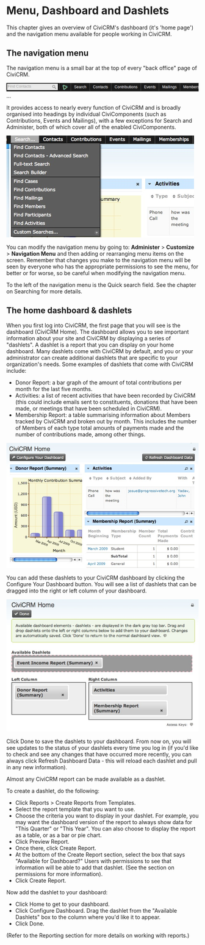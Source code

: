 Menu, Dashboard and Dashlets
============================

This chapter gives an overview of CiviCRM's dashboard (it's 'home page')
and the navigation menu available for people working in CiviCRM.

The navigation menu
-------------------

The navigation menu is a small bar at the top of every "back office"
page of CiviCRM.

![](/images/4.5%20Menubar.png)... 

It provides access to nearly every function of CiviCRM and is broadly
organised into headings by individual CiviComponents (such as
Contributions, Events and Mailings), with a few exceptions for Search
and Administer, both of which cover all of the enabled CiviComponents.

![NavMenu_SearchPulldown](/images/CiviCRM_update-CiviCore-NavMenu_SearchPulldown-en.jpg "NavMenu_SearchPulldown") 

You can modify the navigation menu by going to: **Administer** >
**Customize** > **Navigation Menu** and then adding or rearranging menu
items on the screen. Remember that changes you make to the navigation
menu will be seen by everyone who has the appropriate permissions to see
the menu, for better or for worse, so be careful when modifying the
navigation menu.

To the left of the navigation menu is the Quick search field. See the
chapter on Searching for more details. 

The home dashboard & dashlets 
-------------------------------

When you first log into CiviCRM, the first page that you will see is the
dashboard (CiviCRM Home). The dashboard allows you to see important
information about your site and CiviCRM by displaying a series of
"dashlets". A dashlet is a report that you can display on your home
dashboard. Many dashlets come with CiviCRM by default, and you or your
administrator can create additional dashlets that are specific to your
organization's needs. Some examples of dashlets that come with CiviCRM
include:

-   Donor Report: a bar graph of the amount of total contributions per
    month for the last five months.
-   Activities: a list of recent activities that have been recorded by
    CiviCRM (this could include emails sent to constituents, donations
    that have been made, or meetings that have been scheduled in
    CiviCRM).
-   Membership Report: a table summarising information about Members
    tracked by CiviCRM and broken out by month. This includes the number
    of Members of each type total amounts of payments made and the
    number of contributions made, among other things.

![Dashboard_homescreen](/images/CiviCRM_update-CiviCore-Dashboard_homescreen-en.jpg "Dashboard_homescreen")


You can add these dashlets to your CiviCRM dashboard by clicking the
Configure Your Dashboard button. You will see a list of dashlets that
can be dragged into the right or left column of your dashboard.

![Dasboard_editscreen](/images/CiviCRM_update-CiviCore-Dasboard_editscreen-en.jpg "Dasboard_editscreen")

Click Done to save the dashlets to your dashboard. From now on, you will
see updates to the status of your dashlets every time you log in (if
you'd like to check and see any changes that have occurred more
recently, you can always click Refresh Dashboard Data - this will reload
each dashlet and pull in any new information).

Almost any CiviCRM report can be made available as a dashlet.

To create a dashlet, do the following: 

-   Click Reports > Create Reports from Templates.
-   Select the report template that you want to use.
-   Choose the criteria you want to display in your dashlet. For
    example, you may want the dashboard version of the report to always
    show data for "This Quarter" or "This Year". You can also choose to
    display the report as a table, or as a bar or pie chart. 
-   Click Preview Report.
-   Once there, click Create Report.
-   At the bottom of the Create Report section, select the box that says
    "Available for Dashboard?" Users with permissions to see that
    information will be able to add that dashlet. (See the section on
    permissions for more information).
-   Click Create Report. 

Now add the dashlet to your dashboard: 

-   Click Home to get to your dashboard.
-   Click Configure Dashboard. Drag the dashlet from the "Available
    Dashlets" box to the column where you'd like it to appear.
-   Click Done. 

(Refer to the Reporting section for more details on working with
reports.)

